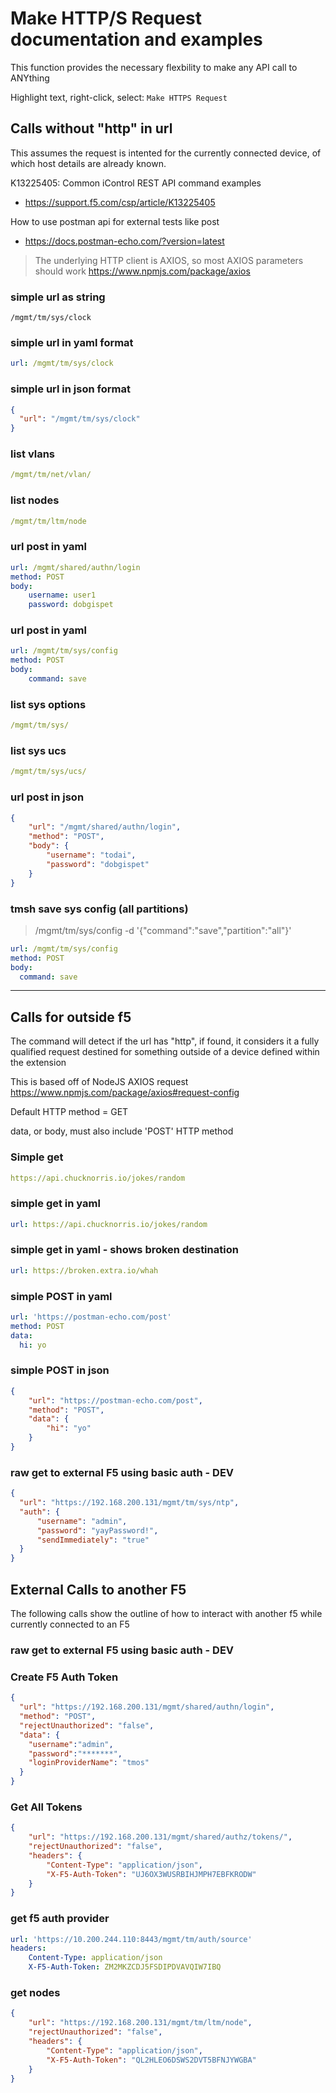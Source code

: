 

# Make HTTP/S Request documentation and examples

This function provides the necessary flexbility to make any API call to ANYthing

Highlight text, right-click, select: `Make HTTPS Request`



## Calls without "http" in url

This assumes the request is intented for the currently connected device, of which host details are already known.

K13225405: Common iControl REST API command examples

- <https://support.f5.com/csp/article/K13225405>

How to use postman api for external tests like post

- <https://docs.postman-echo.com/?version=latest>


>The underlying HTTP client is AXIOS, so most AXIOS parameters should work
<https://www.npmjs.com/package/axios>

### simple url as string

```url
/mgmt/tm/sys/clock
```

### simple url in yaml format

```yaml
url: /mgmt/tm/sys/clock
```

### simple url in json format

```json
{
  "url": "/mgmt/tm/sys/clock"
}
```

### list vlans

```yaml
/mgmt/tm/net/vlan/
```

### list nodes

```yaml
/mgmt/tm/ltm/node
```



### url post in yaml

```yaml
url: /mgmt/shared/authn/login
method: POST
body:
    username: user1
    password: dobgispet
```

### url post in yaml

```yaml
url: /mgmt/tm/sys/config
method: POST
body:
    command: save
```

### list sys options

```yaml
/mgmt/tm/sys/
```

### list sys ucs

```yaml
/mgmt/tm/sys/ucs/
```

### url post in json

```json
{
    "url": "/mgmt/shared/authn/login",
    "method": "POST",
    "body": {
        "username": "todai",
        "password": "dobgispet"
    }
}
```

### tmsh save sys config (all partitions)

> <POST> /mgmt/tm/sys/config  -d '{"command":"save","partition":"all"}'

```yaml
url: /mgmt/tm/sys/config
method: POST
body:
  command: save
```




---

## Calls for outside f5

The command will detect if the url has "http", if found, it considers it a fully qualified request destined for something outside of a device defined within the extension

This is based off of NodeJS AXIOS request
https://www.npmjs.com/package/axios#request-config

Default HTTP method = GET

data, or body, must also include 'POST' HTTP method

### Simple get

```yaml
https://api.chucknorris.io/jokes/random
```

### simple get in yaml

```yaml
url: https://api.chucknorris.io/jokes/random
```

### simple get in yaml - shows broken destination

```yaml
url: https://broken.extra.io/whah
```

### simple POST in yaml

```yaml
url: 'https://postman-echo.com/post'
method: POST
data:
  hi: yo
```

### simple POST in json

```json
{
    "url": "https://postman-echo.com/post",
    "method": "POST",
    "data": {
        "hi": "yo"
    }
}
```


### raw get to external F5 using basic auth - DEV

```json
{
  "url": "https://192.168.200.131/mgmt/tm/sys/ntp",
  "auth": {
      "username": "admin",
      "password": "yayPassword!",
      "sendImmediately": "true"
  }
}
```

## External Calls to another F5

The following calls show the outline of how to interact with another f5 while currently connected to an F5


### raw get to external F5 using basic auth - DEV

### Create F5 Auth Token

```json
{
  "url": "https://192.168.200.131/mgmt/shared/authn/login",
  "method": "POST",
  "rejectUnauthorized": "false",
  "data": {
    "username":"admin",
    "password":"*******",
    "loginProviderName": "tmos"
  }
}
```


### Get All Tokens

```json
{
    "url": "https://192.168.200.131/mgmt/shared/authz/tokens/",
    "rejectUnauthorized": "false",
    "headers": {
        "Content-Type": "application/json",
        "X-F5-Auth-Token": "UJ6OX3WUSRBIHJMPH7EBFKRODW"
    }
}
```


### get f5 auth provider

```yaml
url: 'https://10.200.244.110:8443/mgmt/tm/auth/source'
headers:
    Content-Type: application/json
    X-F5-Auth-Token: ZM2MKZCDJ5FSDIPDVAVQIW7IBQ
```

### get nodes

```json
{
    "url": "https://192.168.200.131/mgmt/tm/ltm/node",
    "rejectUnauthorized": "false",
    "headers": {
        "Content-Type": "application/json",
        "X-F5-Auth-Token": "QL2HLEO6DSWS2DVT5BFNJYWGBA"
    }
}
```
